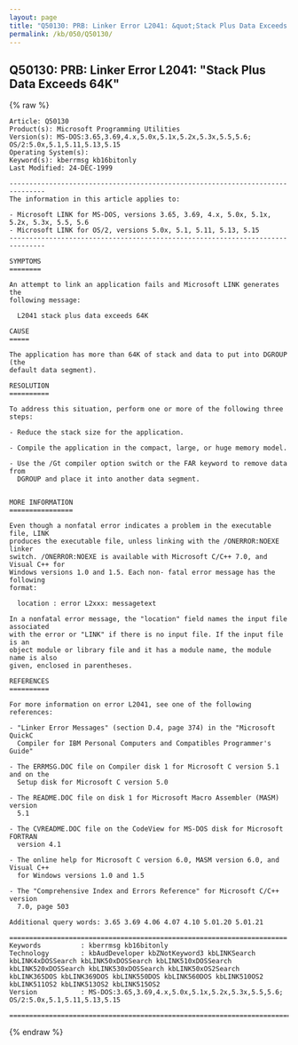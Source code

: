 ```yaml
---
layout: page
title: "Q50130: PRB: Linker Error L2041: &quot;Stack Plus Data Exceeds 64K&quot;"
permalink: /kb/050/Q50130/
---
```


## Q50130: PRB: Linker Error L2041: &quot;Stack Plus Data Exceeds 64K&quot;

{% raw %}

	Article: Q50130
	Product(s): Microsoft Programming Utilities
	Version(s): MS-DOS:3.65,3.69,4.x,5.0x,5.1x,5.2x,5.3x,5.5,5.6; OS/2:5.0x,5.1,5.11,5.13,5.15
	Operating System(s): 
	Keyword(s): kberrmsg kb16bitonly
	Last Modified: 24-DEC-1999
	
	-------------------------------------------------------------------------------
	The information in this article applies to:
	
	- Microsoft LINK for MS-DOS, versions 3.65, 3.69, 4.x, 5.0x, 5.1x, 5.2x, 5.3x, 5.5, 5.6 
	- Microsoft LINK for OS/2, versions 5.0x, 5.1, 5.11, 5.13, 5.15 
	-------------------------------------------------------------------------------
	
	SYMPTOMS
	========
	
	An attempt to link an application fails and Microsoft LINK generates the
	following message:
	
	  L2041 stack plus data exceeds 64K
	
	CAUSE
	=====
	
	The application has more than 64K of stack and data to put into DGROUP (the
	default data segment).
	
	RESOLUTION
	==========
	
	To address this situation, perform one or more of the following three steps:
	
	- Reduce the stack size for the application.
	
	- Compile the application in the compact, large, or huge memory model.
	
	- Use the /Gt compiler option switch or the FAR keyword to remove data from
	  DGROUP and place it into another data segment.
	
	
	MORE INFORMATION
	================
	
	Even though a nonfatal error indicates a problem in the executable file, LINK
	produces the executable file, unless linking with the /ONERROR:NOEXE linker
	switch. /ONERROR:NOEXE is available with Microsoft C/C++ 7.0, and Visual C++ for
	Windows versions 1.0 and 1.5. Each non- fatal error message has the following
	format:
	
	  location : error L2xxx: messagetext
	
	In a nonfatal error message, the "location" field names the input file associated
	with the error or "LINK" if there is no input file. If the input file is an
	object module or library file and it has a module name, the module name is also
	given, enclosed in parentheses.
	
	REFERENCES
	==========
	
	For more information on error L2041, see one of the following references:
	
	- "Linker Error Messages" (section D.4, page 374) in the "Microsoft QuickC
	  Compiler for IBM Personal Computers and Compatibles Programmer's Guide"
	
	- The ERRMSG.DOC file on Compiler disk 1 for Microsoft C version 5.1 and on the
	  Setup disk for Microsoft C version 5.0
	
	- The README.DOC file on disk 1 for Microsoft Macro Assembler (MASM) version
	  5.1
	
	- The CVREADME.DOC file on the CodeView for MS-DOS disk for Microsoft FORTRAN
	  version 4.1
	
	- The online help for Microsoft C version 6.0, MASM version 6.0, and Visual C++
	  for Windows versions 1.0 and 1.5
	
	- The "Comprehensive Index and Errors Reference" for Microsoft C/C++ version
	  7.0, page 503
	
	Additional query words: 3.65 3.69 4.06 4.07 4.10 5.01.20 5.01.21
	
	======================================================================
	Keywords          : kberrmsg kb16bitonly 
	Technology        : kbAudDeveloper kbZNotKeyword3 kbLINKSearch kbLINK4xDOSSearch kbLINK50xDOSSearch kbLINK510xDOSSearch kbLINK520xDOSSearch kbLINK530xDOSSearch kbLINK50xOS2Search kbLINK365DOS kbLINK369DOS kbLINK550DOS kbLINK560DOS kbLINK510OS2 kbLINK511OS2 kbLINK513OS2 kbLINK515OS2
	Version           : MS-DOS:3.65,3.69,4.x,5.0x,5.1x,5.2x,5.3x,5.5,5.6; OS/2:5.0x,5.1,5.11,5.13,5.15
	
	=============================================================================
	

{% endraw %}
